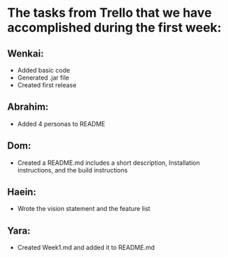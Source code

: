 # The tasks from Trello that we have accomplished during the first week:

## Wenkai:
- Added basic code
- Generated .jar file
- Created first release

## Abrahim:
- Added 4 personas to README

## Dom:
- Created a README.md includes a short description, Installation instructions, and the build instructions

## Haein: 
- Wrote the vision statement and the feature list

## Yara:
- Created Week1.md and added it to README.md





